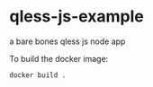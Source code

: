 # qless-js-example
a bare bones qless js node app

To build the docker image:
```
docker build .
```
